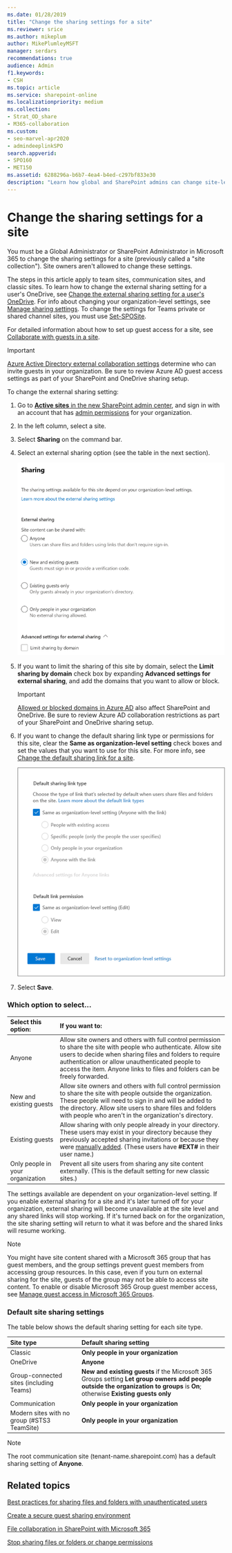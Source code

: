 ```yaml
---
ms.date: 01/28/2019
title: "Change the sharing settings for a site"
ms.reviewer: srice
ms.author: mikeplum
author: MikePlumleyMSFT
manager: serdars
recommendations: true
audience: Admin
f1.keywords:
- CSH
ms.topic: article
ms.service: sharepoint-online
ms.localizationpriority: medium
ms.collection:  
- Strat_OD_share
- M365-collaboration
ms.custom:
- seo-marvel-apr2020
- admindeeplinkSPO
search.appverid:
- SPO160
- MET150
ms.assetid: 6288296a-b6b7-4ea4-b4ed-c297bf833e30
description: "Learn how global and SharePoint admins can change site-level sharing settings."
---
```


# Change the sharing settings for a site

You must be a Global Administrator or SharePoint Administrator in Microsoft 365 to change the sharing settings for a site (previously called a "site collection"). Site owners aren't allowed to change these settings.
  
The steps in this article apply to team sites, communication sites, and classic sites. To learn how to change the external sharing setting for a user's OneDrive, see [Change the external sharing setting for a user's OneDrive](/onedrive/user-external-sharing-settings). For info about changing your organization-level settings, see [Manage sharing settings](turn-external-sharing-on-or-off.md). To change the settings for Teams private or shared channel sites, you must use [Set-SPOSite](/powershell/module/sharepoint-online/set-sposite).

For detailed information about how to set up guest access for a site, see [Collaborate with guests in a site](/Office365/Enterprise/collaborate-in-a-site).

> [!IMPORTANT]
> [Azure Active Directory external collaboration settings](/azure/active-directory/external-identities/external-collaboration-settings-configure) determine who can invite guests in your organization. Be sure to review Azure AD guest access settings as part of your SharePoint and OneDrive sharing setup.

To change the external sharing setting:
  
1. Go to <a href="https://go.microsoft.com/fwlink/?linkid=2185220" target="_blank">**Active sites** in the new SharePoint admin center</a>, and sign in with an account that has [admin permissions](./sharepoint-admin-role.md) for your organization.
  
2. In the left column, select a site.

3. Select **Sharing** on the command bar.
     
4. Select an external sharing option (see the table in the next section).

    ![Changing the external sharing setting for a site](media/external-sharing-site.png)

5. If you want to limit the sharing of this site by domain, select the **Limit sharing by domain** check box by expanding **Advanced settings for external sharing**, and add the domains that you want to allow or block.

    > [!IMPORTANT]
    > [Allowed or blocked domains in Azure AD](/azure/active-directory/external-identities/allow-deny-list) also affect SharePoint and OneDrive. Be sure to review Azure AD collaboration restrictions as part of your SharePoint and OneDrive sharing setup.


6. If you want to change the default sharing link type or permissions for this site, clear the **Same as organization-level setting** check boxes and set the values that you want to use for this site. For more info, see [Change the default sharing link for a site](change-default-sharing-link.md).

    ![Changing the default sharing link settings](media/default-sharing-link-settings.png)

7. Select **Save**.


### Which option to select...

| Select this option: | If you want to: |
|:-----|:-----|
|Anyone  | Allow site owners and others with full control permission to share the site with people who authenticate. Allow site users to decide when sharing files and folders to require authentication or allow unauthenticated people to access the item. Anyone links to files and folders can be freely forwarded. |
|New and existing guests  | Allow site owners and others with full control permission to share the site with people outside the organization. These people will need to sign in and will be added to the directory. Allow site users to share files and folders with people who aren't in the organization's directory. |
|Existing guests  |Allow sharing with only people already in your directory. These users may exist in your directory because they previously accepted sharing invitations or because they were [manually added](/azure/active-directory/b2b/b2b-quickstart-add-guest-users-portal). (These users have **#EXT#** in their user name.)  |
|Only people in your organization  |Prevent all site users from sharing any site content externally. (This is the default setting for new classic sites.)  |

The settings available are dependent on your organization-level setting. If you enable external sharing for a site and it's later turned off for your organization, external sharing will become unavailable at the site level and any shared links will stop working. If it's turned back on for the organization, the site sharing setting will return to what it was before and the shared links will resume working.

> [!NOTE]
> You might have site content shared with a Microsoft 365 group that has guest members, and the group settings prevent guest members from accessing group resources. In this case, even if you turn on external sharing for the site, guests of the group may not be able to access site content. To enable or disable Microsoft 365 Group guest member access, see [Manage guest access in Microsoft 365 Groups](/office365/admin/create-groups/manage-guest-access-in-groups).

### Default site sharing settings

The table below shows the default sharing setting for each site type.

| Site type | Default sharing setting |
|:-----|:-----|
|Classic|**Only people in your organization**|
|OneDrive|**Anyone**|
|Group-connected sites (including Teams)|**New and existing guests** if the Microsoft 365 Groups setting **Let group owners add people outside the organization to groups** is **On**; otherwise **Existing guests only**|
|Communication|**Only people in your organization**|
|Modern sites with no group (#STS3 TeamSite)|**Only people in your organization**|

> [!NOTE]
> The root communication site (tenant-name.sharepoint.com) has a default sharing setting of **Anyone**.
  
## Related topics

[Best practices for sharing files and folders with unauthenticated users](/Office365/Enterprise/best-practices-anonymous-sharing)

[Create a secure guest sharing environment](/Office365/Enterprise/create-a-secure-guest-sharing-environment)

[File collaboration in SharePoint with Microsoft 365](deploy-file-collaboration.md)

[Stop sharing files or folders or change permissions](https://support.office.com/article/0a36470f-d7fe-40a0-bd74-0ac6c1e13323)

